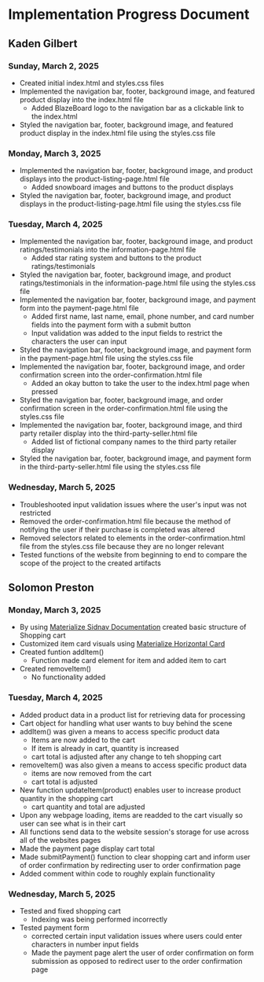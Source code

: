 # Implementation Progress Document
## Kaden Gilbert 
### Sunday, March 2, 2025
* Created initial index.html and styles.css files
* Implemented the navigation bar, footer, background image, and featured product display into the index.html file
    * Added BlazeBoard logo to the navigation bar as a clickable link to the index.html
* Styled the navigation bar, footer, background image, and featured product display in the index.html file using the styles.css file
### Monday, March 3, 2025
* Implemented the navigation bar, footer, background image, and product displays into the product-listing-page.html file
  * Added snowboard images and buttons to the product displays
* Styled the navigation bar, footer, background image, and product displays in the product-listing-page.html file using the styles.css file
### Tuesday, March 4, 2025
* Implemented the navigation bar, footer, background image, and product ratings/testimonials into the information-page.html file
  * Added star rating system and buttons to the product ratings/testimonials
* Styled the navigation bar, footer, background image, and product ratings/testimonials in the information-page.html file using the styles.css file
* Implemented the navigation bar, footer, background image, and payment form into the payment-page.html file
  * Added first name, last name, email, phone number, and card number fields into the payment form with a submit button
  * Input validation was added to the input fields to restrict the characters the user can input
* Styled the navigation bar, footer, background image, and payment form in the payment-page.html file using the styles.css file
* Implemented the navigation bar, footer, background image, and order confirmation screen into the order-confirmation.html file
  * Added an okay button to take the user to the index.html page when pressed
* Styled the navigation bar, footer, background image, and order confirmation screen in the order-confirmation.html file using the styles.css file
* Implemented the navigation bar, footer, background image, and third party retailer display into the third-party-seller.html file
  * Added list of fictional company names to the third party retailer display
* Styled the navigation bar, footer, background image, and payment form in the third-party-seller.html file using the styles.css file
### Wednesday, March 5, 2025
* Troubleshooted input validation issues where the user's input was not restricted
* Removed the order-confirmation.html file because the method of notifying the user if their purchase is completed was altered
* Removed selectors related to elements in the order-confirmation.html file from the styles.css file because they are no longer relevant
* Tested functions of the website from beginning to end to compare the scope of the project to the created artifacts

## Solomon Preston
### Monday, March 3, 2025
* By using [Materialize Sidnav Documentation](https://materializecss.com/sidenav.html) created basic structure of Shopping cart
* Customized item card visuals using [Materialize Horizontal Card](https://materializecss.com/cards.html)
* Created funtion addItem()
  * Function made card element for item and added item to cart
* Created removeItem()
  * No functionality added
### Tuesday, March 4, 2025
* Added product data in a product list for retrieving data for processing
* Cart object for handling what user wants to buy behind the scene
* addItem() was given a means to access specific product data
  * Items are now added to the cart
  * If item is already in cart, quantity is increased
  * cart total is adjusted after any change to teh shopping cart
* removeItem() was also given a means to access specific product data
  * items are now removed from the cart
  * cart total is adjusted
* New function updateItem(product) enables user to increase product quantity in the shopping cart
  * cart quantity and total are adjusted
* Upon any webpage loading, items are readded to the cart visually so user can see what is in their cart
* All functions send data to the website session's storage for use across all of the websites pages
* Made the payment page display cart total
* Made submitPayment() function to clear shopping cart and inform user of order confirmation by redirecting user to order confirmation page
* Added comment within code to roughly explain functionality
### Wednesday, March 5, 2025
* Tested and fixed shopping cart
  * Indexing was being performed incorrectly
* Tested payment form
  * corrected certain input validation issues where users could enter characters in number input fields
  * Made the payment page alert the user of order confirmation on form submission as opposed to redirect user to the order confirmation page
  
